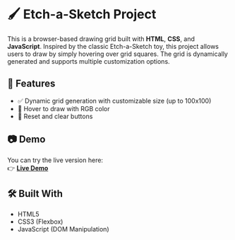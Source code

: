 # 🖌️ Etch-a-Sketch Project

This is a browser-based drawing grid built with **HTML**, **CSS**, and **JavaScript**. Inspired by the classic Etch-a-Sketch toy, this project allows users to draw by simply hovering over grid squares. The grid is dynamically generated and supports multiple customization options.

## 🚀 Features

- ✅ Dynamic grid generation with customizable size (up to 100x100)
- 🎨 Hover to draw with RGB color
- 🔄 Reset and clear buttons

## 📷 Demo

You can try the live version here:  
👉 [**Live Demo**](https://duchieu2312.github.io/Project-Etch-a-Sketch)

## 🛠️ Built With

- HTML5
- CSS3 (Flexbox)
- JavaScript (DOM Manipulation)
